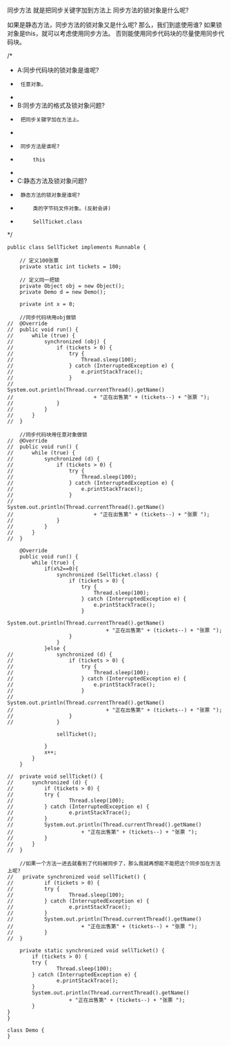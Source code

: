 同步方法
就是把同步关键字加到方法上
同步方法的锁对象是什么呢?

如果是静态方法，同步方法的锁对象又是什么呢?
那么，我们到底使用谁?
如果锁对象是this，就可以考虑使用同步方法。
否则能使用同步代码块的尽量使用同步代码块。

/*
 * A:同步代码块的锁对象是谁呢?
 * 		任意对象。
 * 
 * B:同步方法的格式及锁对象问题?
 * 		把同步关键字加在方法上。
 * 
 * 		同步方法是谁呢?
 * 			this
 * 
 * C:静态方法及锁对象问题?
 * 		静态方法的锁对象是谁呢?
 * 			类的字节码文件对象。(反射会讲)
 *			SellTicket.class
 */

	public class SellTicket implements Runnable {

		// 定义100张票
		private static int tickets = 100;

		// 定义同一把锁
		private Object obj = new Object();
		private Demo d = new Demo();

		private int x = 0;
		
		//同步代码块用obj做锁
	//	@Override
	//	public void run() {
	//		while (true) {
	//			synchronized (obj) {
	//				if (tickets > 0) {
	//					try {
	//						Thread.sleep(100);
	//					} catch (InterruptedException e) {
	//						e.printStackTrace();
	//					}
	//					System.out.println(Thread.currentThread().getName()
	//							+ "正在出售第" + (tickets--) + "张票 ");
	//				}
	//			}
	//		}
	//	}
		
		//同步代码块用任意对象做锁
	//	@Override
	//	public void run() {
	//		while (true) {
	//			synchronized (d) {
	//				if (tickets > 0) {
	//					try {
	//						Thread.sleep(100);
	//					} catch (InterruptedException e) {
	//						e.printStackTrace();
	//					}
	//					System.out.println(Thread.currentThread().getName()
	//							+ "正在出售第" + (tickets--) + "张票 ");
	//				}
	//			}
	//		}
	//	}
		
		@Override
		public void run() {
			while (true) {
				if(x%2==0){
					synchronized (SellTicket.class) {
						if (tickets > 0) {
							try {
								Thread.sleep(100);
							} catch (InterruptedException e) {
								e.printStackTrace();
							}
							System.out.println(Thread.currentThread().getName()
									+ "正在出售第" + (tickets--) + "张票 ");
						}
					}
				}else {
	//				synchronized (d) {
	//					if (tickets > 0) {
	//						try {
	//							Thread.sleep(100);
	//						} catch (InterruptedException e) {
	//							e.printStackTrace();
	//						}
	//						System.out.println(Thread.currentThread().getName()
	//								+ "正在出售第" + (tickets--) + "张票 ");
	//					}
	//				}
					
					sellTicket();
					
				}
				x++;
			}
		}

	//	private void sellTicket() {
	//		synchronized (d) {
	//			if (tickets > 0) {
	//			try {
	//					Thread.sleep(100);
	//			} catch (InterruptedException e) {
	//					e.printStackTrace();
	//			}
	//			System.out.println(Thread.currentThread().getName()
	//						+ "正在出售第" + (tickets--) + "张票 ");
	//			}
	//		}
	//	}
		
		//如果一个方法一进去就看到了代码被同步了，那么我就再想能不能把这个同步加在方法上呢?
	//	 private synchronized void sellTicket() {
	//			if (tickets > 0) {
	//			try {
	//					Thread.sleep(100);
	//			} catch (InterruptedException e) {
	//					e.printStackTrace();
	//			}
	//			System.out.println(Thread.currentThread().getName()
	//						+ "正在出售第" + (tickets--) + "张票 ");
	//			}
	//	}
		
		private static synchronized void sellTicket() {
			if (tickets > 0) {
			try {
					Thread.sleep(100);
			} catch (InterruptedException e) {
					e.printStackTrace();
			}
			System.out.println(Thread.currentThread().getName()
						+ "正在出售第" + (tickets--) + "张票 ");
			}
	}
	}

	class Demo {
	}
